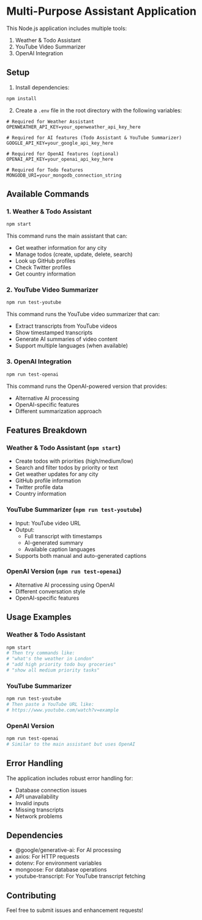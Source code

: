 # Multi-Purpose Assistant Application

This Node.js application includes multiple tools:
1. Weather & Todo Assistant
2. YouTube Video Summarizer
3. OpenAI Integration

## Setup

1. Install dependencies:
```bash
npm install
```

2. Create a `.env` file in the root directory with the following variables:
```env
# Required for Weather Assistant
OPENWEATHER_API_KEY=your_openweather_api_key_here

# Required for AI features (Todo Assistant & YouTube Summarizer)
GOOGLE_API_KEY=your_google_api_key_here

# Required for OpenAI features (optional)
OPENAI_API_KEY=your_openai_api_key_here

# Required for Todo features
MONGODB_URI=your_mongodb_connection_string
```

## Available Commands

### 1. Weather & Todo Assistant
```bash
npm start
```
This command runs the main assistant that can:
- Get weather information for any city
- Manage todos (create, update, delete, search)
- Look up GitHub profiles
- Check Twitter profiles
- Get country information

### 2. YouTube Video Summarizer
```bash
npm run test-youtube
```
This command runs the YouTube video summarizer that can:
- Extract transcripts from YouTube videos
- Show timestamped transcripts
- Generate AI summaries of video content
- Support multiple languages (when available)

### 3. OpenAI Integration
```bash
npm run test-openai
```
This command runs the OpenAI-powered version that provides:
- Alternative AI processing
- OpenAI-specific features
- Different summarization approach

## Features Breakdown

### Weather & Todo Assistant (`npm start`)
- Create todos with priorities (high/medium/low)
- Search and filter todos by priority or text
- Get weather updates for any city
- GitHub profile information
- Twitter profile data
- Country information

### YouTube Summarizer (`npm run test-youtube`)
- Input: YouTube video URL
- Output: 
  - Full transcript with timestamps
  - AI-generated summary
  - Available caption languages
- Supports both manual and auto-generated captions

### OpenAI Version (`npm run test-openai`)
- Alternative AI processing using OpenAI
- Different conversation style
- OpenAI-specific features

## Usage Examples

### Weather & Todo Assistant
```bash
npm start
# Then try commands like:
# "what's the weather in London"
# "add high priority todo buy groceries"
# "show all medium priority tasks"
```

### YouTube Summarizer
```bash
npm run test-youtube
# Then paste a YouTube URL like:
# https://www.youtube.com/watch?v=example
```

### OpenAI Version
```bash
npm run test-openai
# Similar to the main assistant but uses OpenAI
```

## Error Handling

The application includes robust error handling for:
- Database connection issues
- API unavailability
- Invalid inputs
- Missing transcripts
- Network problems

## Dependencies

- @google/generative-ai: For AI processing
- axios: For HTTP requests
- dotenv: For environment variables
- mongoose: For database operations
- youtube-transcript: For YouTube transcript fetching

## Contributing

Feel free to submit issues and enhancement requests! 
